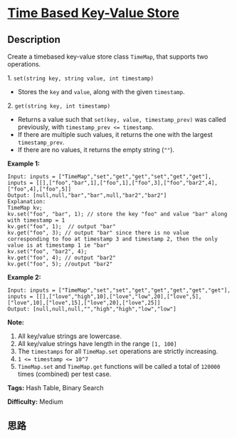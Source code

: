# [Time Based Key-Value Store][title]

## Description

Create a timebased key-value store class `TimeMap`, that supports two
operations.

1\. `set(string key, string value, int timestamp)`

  * Stores the `key` and `value`, along with the given `timestamp`.

2\. `get(string key, int timestamp)`

  * Returns a value such that `set(key, value, timestamp_prev)` was called previously, with `timestamp_prev <= timestamp`.
  * If there are multiple such values, it returns the one with the largest `timestamp_prev`.
  * If there are no values, it returns the empty string (`""`).



**Example 1:**
            Input: inputs = ["TimeMap","set","get","get","set","get","get"], inputs = [[],["foo","bar",1],["foo",1],["foo",3],["foo","bar2",4],["foo",4],["foo",5]]    Output: [null,null,"bar","bar",null,"bar2","bar2"]    Explanation:       TimeMap kv;       kv.set("foo", "bar", 1); // store the key "foo" and value "bar" along with timestamp = 1       kv.get("foo", 1);  // output "bar"       kv.get("foo", 3); // output "bar" since there is no value corresponding to foo at timestamp 3 and timestamp 2, then the only value is at timestamp 1 ie "bar"       kv.set("foo", "bar2", 4);       kv.get("foo", 4); // output "bar2"       kv.get("foo", 5); //output "bar2"           

**Example 2:**
            Input: inputs = ["TimeMap","set","set","get","get","get","get","get"], inputs = [[],["love","high",10],["love","low",20],["love",5],["love",10],["love",15],["love",20],["love",25]]    Output: [null,null,null,"","high","high","low","low"]    



**Note:**

  1. All key/value strings are lowercase.
  2. All key/value strings have length in the range `[1, 100]`
  3. The `timestamps` for all `TimeMap.set` operations are strictly increasing.
  4. `1 <= timestamp <= 10^7`
  5. `TimeMap.set` and `TimeMap.get` functions will be called a total of `120000` times (combined) per test case.


**Tags:** Hash Table, Binary Search

**Difficulty:** Medium

## 思路

[title]: https://leetcode.com/problems/time-based-key-value-store
